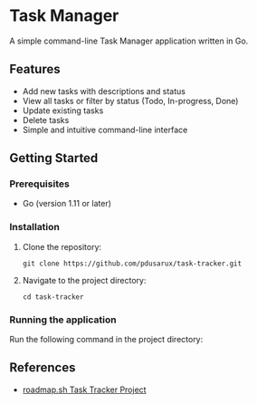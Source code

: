 # Task Manager

A simple command-line Task Manager application written in Go.

## Features

- Add new tasks with descriptions and status
- View all tasks or filter by status (Todo, In-progress, Done)
- Update existing tasks
- Delete tasks
- Simple and intuitive command-line interface

## Getting Started

### Prerequisites

- Go (version 1.11 or later)

### Installation

1. Clone the repository:
   ```
   git clone https://github.com/pdusarux/task-tracker.git
   ```
2. Navigate to the project directory:
   ```
   cd task-tracker
   ```

### Running the application

Run the following command in the project directory:

## References

- [roadmap.sh Task Tracker Project](https://roadmap.sh/projects/task-tracker)
